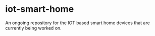 # iot-smart-home
An ongoing repository for the IOT based smart home devices that are currently being worked on.
